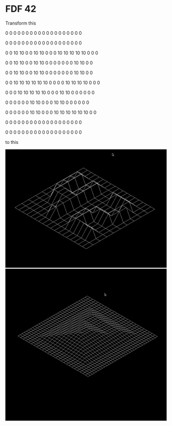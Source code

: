 # FDF 42
Transform this 

0   0   0   0   0   0   0   0   0   0   0   0   0   0   0   0   0   0  0

0  0  0  0  0  0  0  0  0  0  0  0  0  0  0  0  0  0  0

0  0 10 10  0  0 10 10  0  0  0 10 10 10 10 10  0  0  0

0  0 10 10  0  0 10 10  0  0  0  0  0  0  0 10 10  0  0

0  0 10 10  0  0 10 10  0  0  0  0  0  0  0 10 10  0  0

0  0 10 10 10 10 10 10  0  0  0  0 10 10 10 10  0  0  0

0  0  0 10 10 10 10 10  0  0  0 10 10  0  0  0  0  0  0

0  0  0  0  0  0 10 10  0  0  0 10 10  0  0  0  0  0  0

0  0  0  0  0  0 10 10  0  0  0 10 10 10 10 10 10  0  0

0  0  0  0  0  0  0  0  0  0  0  0  0  0  0  0  0  0  0

0  0  0  0  0  0  0  0  0  0  0  0  0  0  0  0  0  0  0

to this

![](42.gif)
![](pyr.gif)
